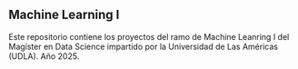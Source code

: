 ## Machine Learning I
Este repositorio contiene los proyectos del ramo de Machine Leanring I del Magíster en Data Science impartido por la Universidad de Las Américas (UDLA).
Año 2025.
